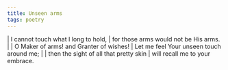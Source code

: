 ```yaml
---
title: Unseen arms
tags: poetry
---
```


| I cannot touch what I long to hold,
| for those arms would not be His arms.
|
| O Maker of arms! and Granter of wishes!
| Let me feel Your unseen touch around me;
|
| then the sight of all that pretty skin
| will recall me to your embrace.
